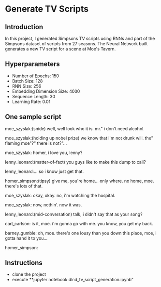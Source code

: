 # Generate TV Scripts

## Introduction

In this project, I generated Simpsons TV scripts using RNNs and part of the Simpsons dataset of scripts from 27 seasons. The Neural Network built generates a new TV script for a scene at Moe's Tavern.

## Hyperparameters

* Number of Epochs: 150
* Batch Size: 128
* RNN Size: 256
* Embedding Dimension Size: 4000
* Sequence Length: 30
* Learning Rate: 0.01

## One sample script

moe_szyslak:(snide) well, well look who it is. mr." i don't need alcohol.

moe_szyslak:(holding up nobel prize) we know that i'm not drunk will. the" flaming moe"?" there is not?"...

moe_szyslak: homer, i love you, lenny?

lenny_leonard:(matter-of-fact) you guys like to make this dump to call?

lenny_leonard:... so i know just get that.

homer_simpson:(tipsy) give me, you're home... only where. no home, moe. there's lots of that.

moe_szyslak: okay, okay. no, i'm watching the hospital.

moe_szyslak: now, nothin'. now it was.

lenny_leonard:(mid-conversation) talk, i didn't say that as your song?

carl_carlson: is it, moe. i'm gonna go with me. you know, you get my back.

barney_gumble: oh, moe. there's one lousy than you down this place, moe, i gotta hand it to you...

homer_simpson:

## Instructions

* clone the project
* execute **jupyter notebook dlnd_tv_script_generation.ipynb"


